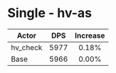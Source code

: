 # Single - hv-as
| Actor | DPS | Increase |
|---|:---:|:---:|
|hv_check|5977|0.18%|
|Base|5966|0.00%|
